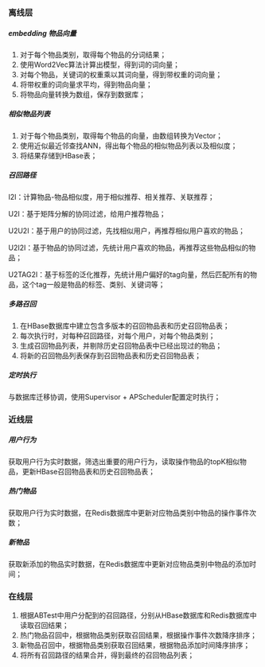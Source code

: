 ### 离线层

##### embedding 物品向量

1. 对于每个物品类别，取得每个物品的分词结果；
2. 使用Word2Vec算法计算出模型，得到词的词向量；
3. 对每个物品，关键词的权重乘以其词向量，得到带权重的词向量；
4. 将带权重的词向量求平均，得到物品向量；
5. 将物品向量转换为数组，保存到数据库；

##### 相似物品列表

1. 对于每个物品类别，取得每个物品的向量，由数组转换为Vector；
2. 使用近似最近邻查找ANN，得出每个物品的相似物品列表以及相似度；
3. 将结果存储到HBase表；

##### 召回路径

I2I：计算物品-物品相似度，用于相似推荐、相关推荐、关联推荐；

U2I：基于矩阵分解的协同过滤，给用户推荐物品；

U2U2I：基于用户的协同过滤，先找相似用户，再推荐相似用户喜欢的物品；

U2I2I：基于物品的协同过滤，先统计用户喜欢的物品，再推荐这些物品相似的物品；

U2TAG2I：基于标签的泛化推荐，先统计用户偏好的tag向量，然后匹配所有的物品，这个tag一般是物品的标签、类别、关键词等；

##### 多路召回

1. 在HBase数据库中建立包含多版本的召回物品表和历史召回物品表；
2. 每次执行时，对每种召回路径，对每个用户，对每个物品类别；
3. 生成召回物品列表，并剔除历史召回物品表中已经出现过的物品；
4. 将新的召回物品列表保存到召回物品表和历史召回物品表；

##### 定时执行

与数据库迁移协调，使用Supervisor + APScheduler配置定时执行；

### 近线层

##### 用户行为

获取用户行为实时数据，筛选出重要的用户行为，读取操作物品的topK相似物品，更新HBase召回物品表和历史召回物品表；

##### 热门物品

获取用户行为实时数据，在Redis数据库中更新对应物品类别中物品的操作事件次数；

##### 新物品

获取新添加的物品实时数据，在Redis数据库中更新对应物品类别中物品的添加时间；

### 在线层

1. 根据ABTest中用户分配到的召回路径，分别从HBase数据库和Redis数据库中读取召回结果；
2. 热门物品召回中，根据物品类别获取召回结果，根据操作事件次数降序排序；
3. 新物品召回中，根据物品类别获取召回结果，根据物品添加时间降序排序；
4. 将所有召回路径的结果合并，得到最终的召回物品列表；